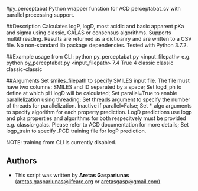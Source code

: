 #py_perceptabat
Python wrapper function for ACD perceptabat_cv with parallel processing support.

##Description
Calculates logP, logD, most acidic and basic apparent pKa and sigma using classic, GALAS or consensus algorithms.
Supports multithreading.
Results are returned as a dictioanry and are written to a CSV file.
No non-standard lib package dependencies.
Tested with Python 3.7.2.

##Example usage from CLI:
python py_perceptabat.py <input_filepath> <logD pH> <boolean for parallelization> <number of cores> <logP algorithm> <pKa alogrithm> <logD algorithms>
e.g. python py_perceptabat.py <input_filepath> 7.4 True 4 classic classic classic-classic

##Arguments
Set smiles_filepath to specify SMILES input file. The file must have two columns: SMILES and ID separated by a space;
Set logd_ph to define at which pH logD will be calculated;
Set parallel=True to enable parallelization using threading;
Set threads argument to specify the number of threads for parallelization. Inactive if parallel=False;
Set *_algo arguments to specify algorithm for each property prediction.
LogD predictions use logp and pka properties and algorithms for both respecitvely must be provided e.g. classic-galas. Please refer to ACD documentation for more details;
Set logp_train to specify .PCD training file for logP prediction.

NOTE: training from CLI is currently disabled.

## Authors
* This script was written by **Aretas Gaspariunas** (aretas.gaspariunas@lifearc.org or aretasgasp@gmail.com).
